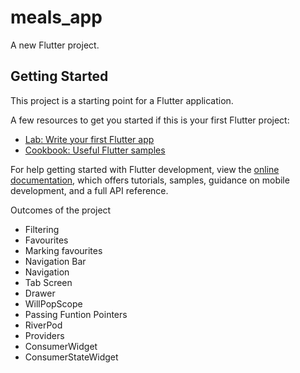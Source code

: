 # meals_app

A new Flutter project.

## Getting Started

This project is a starting point for a Flutter application.

A few resources to get you started if this is your first Flutter project:

- [Lab: Write your first Flutter app](https://docs.flutter.dev/get-started/codelab)
- [Cookbook: Useful Flutter samples](https://docs.flutter.dev/cookbook)

For help getting started with Flutter development, view the
[online documentation](https://docs.flutter.dev/), which offers tutorials,
samples, guidance on mobile development, and a full API reference.

Outcomes of the project

- Filtering
- Favourites
- Marking favourites
- Navigation Bar
- Navigation
- Tab Screen
- Drawer
- WillPopScope
- Passing Funtion Pointers
- RiverPod
- Providers
- ConsumerWidget
- ConsumerStateWidget
